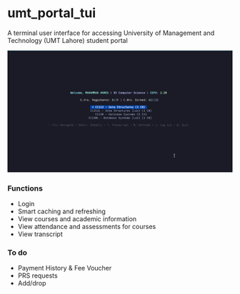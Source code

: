 # umt_portal_tui
A terminal user interface for accessing University of Management and Technology (UMT Lahore) student portal  

![preview](https://raw.githubusercontent.com/feelsunbreeze/umt_portal_tui/refs/heads/main/tui.gif)

### Functions  
- Login
- Smart caching and refreshing  
- View courses and academic information  
- View attendance and assessments for courses  
- View transcript  

### To do
- Payment History & Fee Voucher  
- PRS requests  
- Add/drop
